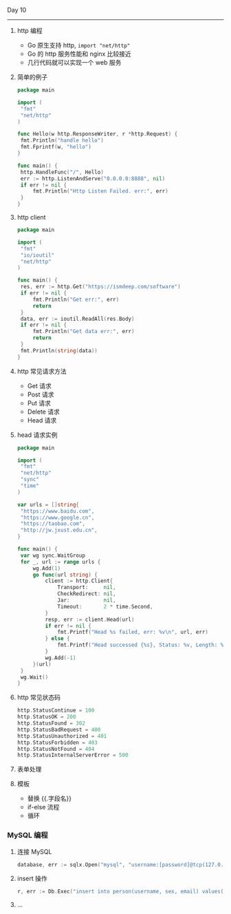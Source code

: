 Day 10

---

1. http 编程

   - Go 原生支持 http, `import "net/http"`
   - Go 的 http 服务性能和 nginx 比较接近
   - 几行代码就可以实现一个 web 服务

2. 简单的例子

   ```go
   package main
   
   import (
   	"fmt"
   	"net/http"
   )
   
   func Hello(w http.ResponseWriter, r *http.Request) {
   	fmt.Println("handle hello")
   	fmt.Fprintf(w, "hello")
   }
   
   func main() {
   	http.HandleFunc("/", Hello)
   	err := http.ListenAndServe("0.0.0.0:8888", nil)
   	if err != nil {
   		fmt.Println("Http Listen Failed. err:", err)
   	}
   }
   ```

3. http client

   ```go
   package main
   
   import (
   	"fmt"
   	"io/ioutil"
   	"net/http"
   )
   
   func main() {
   	res, err := http.Get("https://ismdeep.com/software")
   	if err != nil {
   		fmt.Println("Get err:", err)
   		return
   	}
   	data, err := ioutil.ReadAll(res.Body)
   	if err != nil {
   		fmt.Println("Get data err:", err)
   		return
   	}
   	fmt.Println(string(data))
   }
   ```

4. http 常见请求方法

   - Get 请求
   - Post 请求
   - Put 请求
   - Delete 请求
   - Head 请求

5. head 请求实例

   ```go
   package main
   
   import (
   	"fmt"
   	"net/http"
   	"sync"
   	"time"
   )
   
   var urls = []string{
   	"https://www.baidu.com",
   	"https://www.google.cn",
   	"https://taobao.com",
   	"http://jw.jxust.edu.cn",
   }
   
   func main() {
   	var wg sync.WaitGroup
   	for _, url := range urls {
   		wg.Add(1)
   		go func(url string) {
   			client := http.Client{
   				Transport:     nil,
   				CheckRedirect: nil,
   				Jar:           nil,
   				Timeout:       2 * time.Second,
   			}
   			resp, err := client.Head(url)
   			if err != nil {
   				fmt.Printf("Head %s failed, err: %v\n", url, err)
   			} else {
   				fmt.Printf("Head successed {%s}, Status: %v, Length: %d\n", url, resp.Status, resp.ContentLength)
   			}
   			wg.Add(-1)
   		}(url)
   	}
   	wg.Wait()
   }
   ```

6. http 常见状态码

   ```go
   http.StatusContinue = 100
   http.StatusOK = 200
   http.StatusFound = 302
   http.StatusBadRequest = 400
   http.StatusUnauthorized = 401
   http.StatusForbidden = 403
   http.StatusNotFound = 404
   http.StatusInternalServerError = 500
   ```

7. 表单处理

8. 模板

   - 替换 {{.字段名}}
   - if-else 流程
   - 循环

### MySQL 编程

1. 连接 MySQL

   ```go
   database, err := sqlx.Open("mysql", "username:[password]@tcp(127.0.0.1:3306)/test")
   ```

2. insert 操作

   ```go
   r, err := Db.Exec("insert into person(username, sex, email) values(?,?,?)", "stu001", "man", "std01@qq.com")
   ```

3. ...

